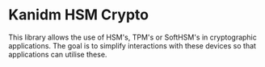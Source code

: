 # Kanidm HSM Crypto

This library allows the use of HSM's, TPM's or SoftHSM's in cryptographic
applications. The goal is to simplify interactions with these devices so that
applications can utilise these.
